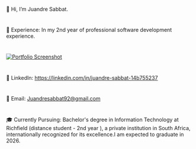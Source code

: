 👋 Hi, I’m Juandre Sabbat.
#
💼 Experience: In my 2nd year of professional software development experience. 
#
[![Portfolio Screenshot](https://github.com/user-attachments/assets/1b4f07e5-f0e1-4ecd-9ddd-fc1f5e57966e)](https://2024-port-website.vercel.app/)





#
🔗 LinkedIn: https://linkedin.com/in/juandre-sabbat-14b755237
#
📧 Email: Juandresabbat92@gmail.com
#
🎓 Currently Pursuing: Bachelor's degree in Information Technology at Richfield (distance student - 2nd year ), a  private institution in South Africa, internationally recognized for its excellence.I am expected to graduate in 2026.
 
